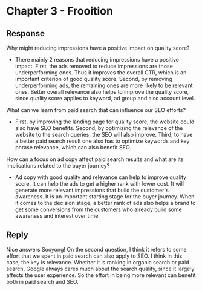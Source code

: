 # Chapter 3 - Frooition
## Response
Why might reducing impressions have a positive impact on quality score?
- There mainly 2 reasons that reducing impressions have a positive impact. First, the ads removed to reduce impressions are those underperforming ones. Thus it improves the overall CTR, which is an important criterion of good quality score. Second, by removing underperforming ads, the remaining ones are more likely to be relevant ones. Better overall relevance also helps to improve the quality score, since quality score applies to keyword, ad group and also account level.

What can we learn from paid search that can influence our SEO efforts?
- First, by improving the landing page for quality score, the website could also have SEO benefits. Second, by optimizing the relevance of the website to the search queries, the SEO will also improve. Third, to have a better paid search result one also has to optimize keywords and key phrase relevance, which can also benefit SEO.

How can a focus on ad copy affect paid search results and what are its implications related to the buyer journey?
- Ad copy with good quality and relevance can help to improve quality score. It can help the ads to get a higher rank with lower cost. It will generate more relevant impressions that build the customer's awareness. It is an important starting stage for the buyer journey. When it comes to the decision stage, a better rank of ads also helps a brand to get some conversions from the customers who already build some awareness and interest over time.

## Reply
Nice answers Sooyong! On the second question, I think it refers to some effort that we spent in paid search can also apply to SEO. I think in this case, the key is relevance. Whether it is ranking in organic search or paid search, Google always cares much about the search quality, since it largely affects the user experience. So the effort in being more relevant can benefit both in paid search and SEO.
